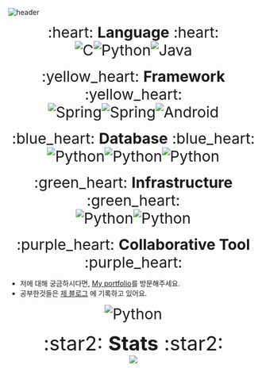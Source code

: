 ![header](https://capsule-render.vercel.app/api?type=wave&color=auto&height=280&section=header&text=LEEHANJUN&fontSize=90&textColor=black)




<div align="center" style="font-size:30px;">
  :heart: <strong>Language</strong> :heart:
</div>

<div align="center" style="font-size:30px;"><img alt="C" src ="https://img.shields.io/badge/C-A8B9CC.svg?&style=for-the-badge&logo=C&logoColor=white"/><img alt="Python" src ="https://img.shields.io/badge/Python-3776AB.svg?&style=for-the-badge&logo=Python&logoColor=white"/><img alt="Java" src ="https://img.shields.io/badge/Java-007396.svg?&style=for-the-badge&logo=Java&logoColor=white"/></div>
<br>

<div align="center" style="font-size:30px;">
  :yellow_heart: <strong>Framework</strong> :yellow_heart:
</div>


<div align="center" style="font-size:30px;"><img alt="Spring" src ="https://img.shields.io/badge/Spring-6DB33F.svg?&style=for-the-badge&logo=Spring&logoColor=white"/><img alt="Spring" src ="https://img.shields.io/badge/Spring Boot-6DB33F.svg?&style=for-the-badge&logo=Spring Boot&logoColor=white"/><img alt="Android" src ="https://img.shields.io/badge/Android-3DDC84.svg?&style=for-the-badge&logo=Android&logoColor=white"/></div>
<br>


<div align="center" style="font-size:30px;">
  :blue_heart: <strong>Database</strong> :blue_heart:
</div>


<div align="center" style="font-size:30px;"><img alt="Python" src ="https://img.shields.io/badge/MySQL-4479A1.svg?&style=for-the-badge&logo=MySQL&logoColor=white"/><img alt="Python" src ="https://img.shields.io/badge/SQLite-003B57.svg?&style=for-the-badge&logo=SQLite&logoColor=white"/><img alt="Python" src ="https://img.shields.io/badge/MongoDB-47A248.svg?&style=for-the-badge&logo=MongoDB&logoColor=white"/></div>
<br>


<div align="center" style="font-size:30px;">
  :green_heart: <strong>Infrastructure</strong> :green_heart:
</div>


<div align="center" style="font-size:30px;"><img alt="Python" src ="https://img.shields.io/badge/AWS-232F3E.svg?&style=for-the-badge&logo=Amazon AWS&logoColor=white"/><img alt="Python" src ="https://img.shields.io/badge/Git-F05032.svg?&style=for-the-badge&logo=Git&logoColor=white"/></div>
<br>


<div align="center" style="font-size:30px;">
  :purple_heart: <strong>Collaborative Tool</strong> :purple_heart:
</div>

- 저에 대해 궁금하시다면, <a href="https://sis03017.notion.site/f83a586029e242f393f3169ab87745bf?pvs=4">My portfolio</a>를 방문해주세요.
- 공부한것들은 <a href="https://sis03017.tistory.com/">제 블로그</a> 에 기록하고 있어요.


<div align="center" style="font-size:30px;"><img alt="Python" src ="https://img.shields.io/badge/Notion-000000.svg?&style=for-the-badge&logo=Notion&logoColor=white"/></div>
<br>





<div align="center" style="font-size:40px;">
  :star2: <strong>Stats</strong> :star2:
</div>


<div align="center"><img src="https://github-readme-stats.vercel.app/api?username=leehanjun506&show_icons=true&theme=radical" align="center"></div>
<!--
**leehanjun506/leehanjun506** is a ✨ _special_ ✨ repository because its `README.md` (this file) appears on your GitHub profile.

Here are some ideas to get you started:

- 🔭 I’m currently working on ...
- 🌱 I’m currently learning ...
- 👯 I’m looking to collaborate on ...
- 🤔 I’m looking for help with ...
- 💬 Ask me about ...
- 📫 How to reach me: ...
- 😄 Pronouns: ...
- ⚡ Fun fact: ...
-->
